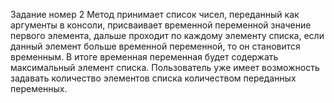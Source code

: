 Задание номер 2 Метод принимает список чисел, переданный как аргументы в консоли, присваивает временной переменной значение первого элемента, дальше проходит по каждому элементу списка, если данный элемент больше временной переменной, то он становится временным. В итоге временная переменная будет содержать максимальный элемент списка. Пользователь уже имеет возможность задавать количество элементов списка количеством переданных переменных.